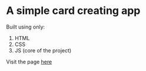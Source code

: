 # A simple card creating app

Built using only:

1. HTML
2. CSS
3. JS (core of the project)

Visit the page [here](https://charbel-dot.github.io/simple-card-app/)
